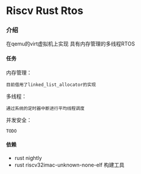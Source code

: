 # Riscv Rust Rtos

### 介绍
在qemu的virt虚拟机上实现
具有内存管理的多线程RTOS

#### 任务
内存管理：

    目前借用了linked_list_allocator的实现


多线程：

    通过系统的定时器中断进行平均线程调度


并发安全：

    TODO


#### 依赖
- rust nightly 
- rust riscv32imac-unknown-none-elf 构建工具